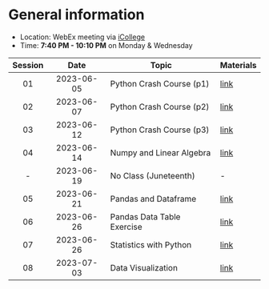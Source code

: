 # General information
* Location: WebEx meeting via [iCollege](https://gastate.view.usg.edu/d2l/home/2822689)
* Time: **7:40 PM - 10:10 PM** on Monday & Wednesday

| Session |    Date    | Topic                      | Materials             |
| :-----: | :--------: | -------------------------- | --------------------- |
|   01    | 2023-06-05 | Python Crash Course (p1)   | [link](./2023-06-05/) |
|   02    | 2023-06-07 | Python Crash Course (p2)   | [link](./2023-06-07/) |
|   03    | 2023-06-12 | Python Crash Course (p3)   | [link](./2023-06-12/) |
|   04    | 2023-06-14 | Numpy and Linear Algebra   | [link](./2023-06-14/) |
|    -    | 2023-06-19 | No Class (Juneteenth)      | -                     |
|   05    | 2023-06-21 | Pandas and Dataframe       | [link](./2023-06-21/) |
|   06    | 2023-06-26 | Pandas Data Table Exercise | [link](./2023-06-26/) |
|   07    | 2023-06-26 | Statistics with Python     | [link](./2023-06-28/) |
|   08    | 2023-07-03 | Data Visualization         | [link](./2023-07-03/) |
